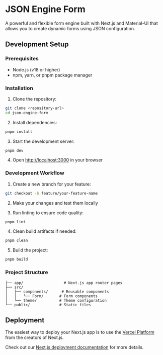 # JSON Engine Form

A powerful and flexible form engine built with Next.js and Material-UI that allows you to create dynamic forms using JSON configuration.

## Development Setup

### Prerequisites

- Node.js (v18 or higher)
- npm, yarn, or pnpm package manager

### Installation

1. Clone the repository:
```bash
git clone <repository-url>
cd json-engine-form
```

2. Install dependencies:
```bash
pnpm install
```

3. Start the development server:
```bash
pnpm dev
```

4. Open [http://localhost:3000](http://localhost:3000) in your browser

### Development Workflow

1. Create a new branch for your feature:
```bash
git checkout -b feature/your-feature-name
```

2. Make your changes and test them locally

3. Run linting to ensure code quality:
```bash
pnpm lint
```

4. Clean build artifacts if needed:
```bash
pnpm clean
```

5. Build the project:
```bash
pnpm build
```

### Project Structure

```
├── app/                  # Next.js app router pages
├── src/
│   ├── components/      # Reusable components
│   │   └── Form/       # Form components
│   └── theme/          # Theme configuration
└── public/             # Static files
```

## Deployment

The easiest way to deploy your Next.js app is to use the [Vercel Platform](https://vercel.com/new?utm_medium=default-template&filter=next.js&utm_source=create-next-app&utm_campaign=create-next-app-readme) from the creators of Next.js.

Check out our [Next.js deployment documentation](https://nextjs.org/docs/app/building-your-application/deploying) for more details.
